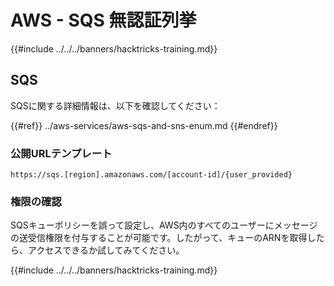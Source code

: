 # AWS - SQS 無認証列挙

{{#include ../../../banners/hacktricks-training.md}}

## SQS

SQSに関する詳細情報は、以下を確認してください：

{{#ref}}
../aws-services/aws-sqs-and-sns-enum.md
{{#endref}}

### 公開URLテンプレート
```
https://sqs.[region].amazonaws.com/[account-id]/{user_provided}
```
### 権限の確認

SQSキューポリシーを誤って設定し、AWS内のすべてのユーザーにメッセージの送受信権限を付与することが可能です。したがって、キューのARNを取得したら、アクセスできるか試してみてください。

{{#include ../../../banners/hacktricks-training.md}}
